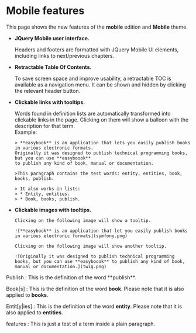 # Mobile features

This page shows the new features of the **mobile** edition and **Mobile** theme.

* **JQuery Mobile user interface.**

  Headers and footers are formatted with JQuery Mobile UI elements, including links to next/previous
  chapters.
  
* **Retractable Table Of Contents.**

  To save screen space and improve usability, a retractable TOC is available as a navigation menu. It
  can be shown and hidden by clicking the relevant header button.       

* **Clickable links with tooltips.**
 
  Words found in definition lists are automatically transformed into clickable links in the page. 
  Clicking on them will show a balloon with the description for that term.   
  Example:
   
      > **easybook** is an application that lets you easily publish books in various electronic formats. 
      Originally it was designed to publish technical programming books, but you can use **easyboook** 
      to publish any kind of book, manual or documentation.
      
      >This paragraph contains the test words: entity, entities, book, books, publish. 
      
      > It also works in lists:
      > * Entity, entities.
      > * Book, books, publish.
      
* **Clickable images with tooltips.**
  
      Clicking on the following image will show a tooltip. 
      
      ![**easybook** is an application that let you easily publish books in various electronic formats](symfony.png)
    
      Clicking on the following image will show another tooltip.
    
      ![Originally it was designed to publish technical programming books, but you can use **easyboook** to publish any kind of book, manual or documentation.](twig.png) 

<div markdown="1" class="glossary">
Publish
: This is the definition of the word **publish**.

Book[s]
: This is the definition of the word **book**. Please note that it is also applied to **books**.

Entit[y|ies]
: This is the definition of the word **entity**. Please note that it is also applied to **entities**.

features
: This is just a test of a term inside a plain paragraph.

</div>